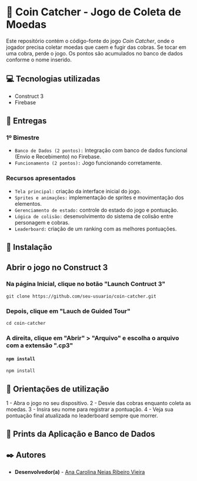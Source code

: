 # 🐍 Coin Catcher - Jogo de Coleta de Moedas

Este repositório contém o código-fonte do jogo *Coin Catcher*, onde o jogador precisa coletar moedas que caem e fugir das cobras. Se tocar em uma cobra, perde o jogo. Os pontos são acumulados no banco de dados conforme o nome inserido.

## 💻 Tecnologias utilizadas

- Construct 3
- Firebase

## 📑 Entregas

### 1º Bimestre

- `Banco de Dados (2 pontos):` Integração com banco de dados funcional (Envio e Recebimento) no Firebase.
- `Funcionamento (2 pontos):` Jogo funcionando corretamente.

### Recursos apresentados
- `Tela principal:` criação da interface inicial do jogo.
- `Sprites e animações:` implementação de sprites e movimentação dos elementos.
- `Gerenciamento de estado:` controle do estado do jogo e pontuação.
- `Lógica de colisão:` desenvolvimento do sistema de colisão entre personagem e cobras.
- `Leaderboard:` criação de um ranking com as melhores pontuações.

## 🔧 Instalação

## Abrir o jogo no Construct 3
### Na página Inicial, clique no botão "Launch Contruct 3"

```
git clone https://github.com/seu-usuario/coin-catcher.git
```

### Depois, clique em "Lauch de Guided Tour"

```
cd coin-catcher
```

### A direita, clique em "Abrir" > "Arquivo" e escolha o arquivo com a extensão ".cp3"

#### `npm install`

```
npm install
```

## 🔎 Orientações de utilização

1 - Abra o jogo no seu dispositivo.
2 - Desvie das cobras enquanto coleta as moedas.
3 - Insira seu nome para registrar a pontuação.
4 - Veja sua pontuação final atualizada no leaderboard sempre que morrer.

## 📸 Prints da Aplicação e Banco de Dados



## ✒️ Autores

- **Desenvolvedor(a)** - [Ana Carolina Neias Ribeiro Vieira](https://www.linkedin.com/in/anacarolinaneias/)


